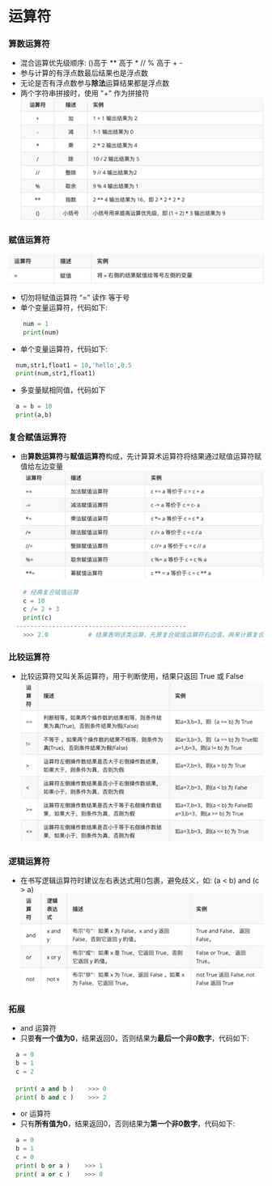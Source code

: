 # 运算符
### 算数运算符
*  混合运算优先级顺序: ()高于 \*\* 高于 \* // % 高于 + -
  *  参与计算的有浮点数最后结果也是浮点数
  *  无论是否有浮点数参与**除法**运算结果都是浮点数
  *  两个字符串拼接时，使用 "+" 作为拼接符
![](/assets/QQ20200724-124854@2x.png)

### 赋值运算符
![](/assets/QQ20200724-131503@2x.png)
*  切勿将赋值运算符 “=” 读作 等于号
  *  单个变量运算符，代码如下:

```python
    num = 1
    print(num)

```
  *  单个变量运算符，代码如下:
  
  
  ```python
    num,str1,float1 = 10,'hello',0.5
    print(num,str1,float1)
  ```
  
  *  多变量赋相同值，代码如下
  
  
  ```python
    a = b = 10
    print(a,b)
  ```

### 复合赋值运算符
*  由**算数运算符**与**赋值运算符**构成，先计算算术运算符将结果通过赋值运算符赋值给左边变量
![](/assets/QQ20200724-132549@2x.png)


```python
    # 经典复合赋值运算
    c = 10
    c /= 2 + 3
    print(c)
  -----------------------------------------------
    >>> 2.0           # 结果表明该类运算，先算复合赋值运算符右边值，再来计算复合赋值运算

```

### 比较运算符
*  比较运算符又叫关系运算符，用于判断使用，结果只返回 True 或 False
![](/assets/QQ20200724-134136@2x.png)

### 逻辑运算符
*  在书写逻辑运算符时建议左右表达式用()包裹，避免歧义，如: (a < b) and (c > a)
![](/assets/QQ20200724-134227@2x.png)

### 拓展
*  and 运算符
  *  只要**有一个值为0**，结果返回0，否则结果为**最后一个非0数字**，代码如下:
  
  
  ```python
    a = 0
    b = 1
    c = 2
    
    print( a and b )    >>> 0
    print( b and c )    >>> 2
  ```
  
*  or 运算符
  *  只有**所有值为0**，结果返回0，否则结果为**第一个非0数字**，代码如下:
  
  
  ```python
    a = 0
    b = 1
    c = 0
    print( b or a )    >>> 1
    print( a or c )    >>> 0
  ```















